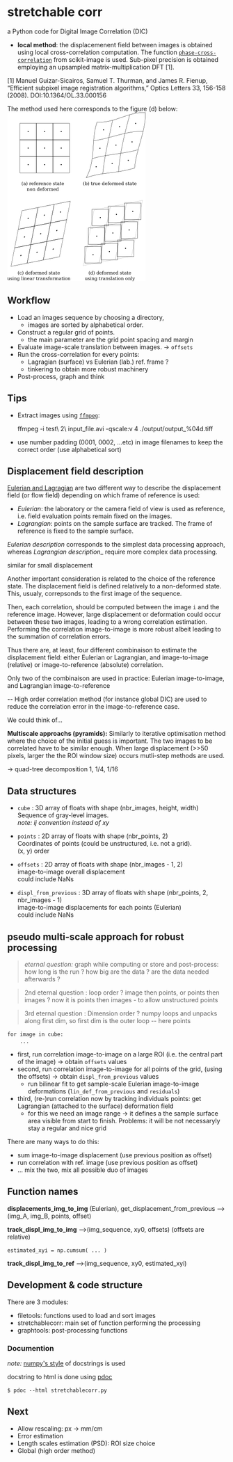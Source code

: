 # stretchable corr

a Python code for Digital Image Correlation (DIC)

- **local method**: the displacemenent field between images is obtained using local cross-correlation computation. The function [`phase-cross-correlation`](https://scikit-image.org/docs/stable/api/skimage.registration.html#phase-cross-correlation) from scikit-image is used. Sub-pixel precision is obtained employing an upsampled matrix-multiplication DFT [1].

[1] Manuel Guizar-Sicairos, Samuel T. Thurman, and James R. Fienup, “Efficient subpixel image registration algorithms,” Optics Letters 33, 156-158 (2008). DOI:10.1364/OL.33.000156

The method used here corresponds to the figure (d) below:
![deformation order](./schema/def_states.png)

## Workflow

- Load an images sequence by choosing a directory,
    -  images are sorted by alphabetical order.
- Construct a regular grid of points. 
    - the main parameter are the grid point spacing and margin
- Evaluate image-scale translation between images. -> `offsets`
- Run the cross-correlation for every points:
    - Lagragian (surface) vs Eulerian (lab.) ref. frame ?
    - tinkering to obtain more robust machinery
- Post-process, graph and think


## Tips 

- Extract images using [`ffmpeg`](https://ffmpeg.org/):

    ffmpeg -i test\ 2\ input_file.avi -qscale:v 4  ./output/output_%04d.tiff

- use number padding (0001, 0002, ...etc) in image filenames to keep the correct order (use alphabetical sort)


## Displacement field description 

[Eulerian and Lagragian](https://en.wikipedia.org/wiki/Lagrangian_and_Eulerian_specification_of_the_flow_field) are two different way to describe the displacement field (or flow field) depending on which frame of reference is used:
- *Eulerian*: the laboratory or the camera field of view is used as reference, i.e. field evaluation points remain fixed on the images.
- *Lagrangian*: points on the sample surface are tracked. The frame of reference is fixed to the sample surface.

_Eulerian description_ corresponds to the simplest data processing approach, whereas _Lagrangian description__ require more complex data processing.

similar for small displacement


Another important consideration is related to the choice of the reference state. The displacement field is defined relatively to a non-deformed state. This, usualy, correpsonds to the first image of the sequence.

Then, each correlation, should be computed between the image `i` and the reference image. However, large displacement or deformation could occur between these two images, leading to a wrong correlation estimation. Performing the correlation image-to-image is more robust albeit leading to the summation of correlation errors.

Thus there are, at least, four different combinaison to estimate the displacement field: either Eulerian or Lagrangian, and image-to-image (relative) or image-to-reference (absolute) correlation.

Only two of the combinaison are used in practice: Eulerian image-to-image, and Lagrangian image-to-reference

--
High order correlation method (for instance global DIC) are used to reduce the correlation error in the image-to-reference case.

We could think of...



**Multiscale approachs (pyramids):**
Similarly to iterative optimisation method where the choice of the initial guess is important. The two images to be correlated have to be similar enough. When large displacement (>>50 pixels, larger the the ROI window size) occurs mutli-step methods are used. 

-> quad-tree decomposition 1, 1/4, 1/16


## Data structures

* `cube` : 3D array of floats with shape (nbr_images, height, width)  
    Sequence of gray-level images.  
    _note: ij convention instead of xy_

* `points` : 2D array of floats with shape (nbr_points, 2)  
    Coordinates of points (could be unstructured, i.e. not a grid).  
    (x, y) order

* `offsets` : 2D array of floats with shape (nbr_images - 1, 2)   
    image-to-image overall displacement  
    could include NaNs

* `displ_from_previous` : 3D array of floats with shape (nbr_points, 2, nbr_images - 1)  
    image-to-image displacements for each points (Eulerian)  
    could include NaNs

## pseudo multi-scale approach for robust processing


>_eternal question:_ graph while computing or store and post-process: how long is the run ? how big are the data ? are the data needed afterwards ?

> 2nd eternal question : loop order ? image then points, or points then images ?  now it is points then images - to allow unstructured points

> 3rd eternal question : Dimension order ? numpy loops and unpacks along first dim, so first dim is the outer loop -- here points

    for image in cube:
        ...

* first, run correlation image-to-image on a large ROI (i.e. the central part of the image) → obtain `offsets` values
* second, run correlation image-to-image for all points of the grid, (using the offsets) → obtain `displ_from_previous` values 
    - run bilinear fit to get sample-scale Eulerian image-to-image deformations (`lin_def_from_previous` and `residuals`)
* third, (re-)run correlation now by tracking individuals points: get Lagrangian (attached to the surface) deformation field 
    - for this we need an image range -> it defines a the sample surface area visible from start to finish. Problems: it will be not necessaryly stay a regular and nice grid

There are many ways to do this:  
* sum image-to-image displacement (use previous position as offset)
* run correlation with ref. image (use previous position as offset)
* ... mix the two, mix all possible duo of images

## Function names

**displacements_img_to_img** (Eulerian), get_displacement_from_previous
-->(img_A, img_B, points, offset)

**track_displ_img_to_img**
-->(img_sequence, xy0, offsets) (offsets are relative)

    estimated_xyi = np.cumsum( ... )

**track_displ_img_to_ref**
-->(img_sequence, xy0, estimated_xyi)





## Development & code structure

There are 3 modules:
- filetools: functions used to load and sort images
- stretchablecorr: main set of function performing the processing
- graphtools: post-processing functions


### Documention


_note:_ [numpy's style](https://numpydoc.readthedocs.io/en/latest/format.html#docstring-standard) of docstrings is used

docstring to html is done using [pdoc](https://pdoc3.github.io/pdoc/)

    $ pdoc --html stretchablecorr.py


## Next

- Allow rescaling: px -> mm/cm
- Error estimation
- Length scales estimation (PSD): ROI size choice
- Global (high order method)
 


